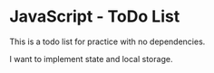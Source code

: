 # JavaScript - ToDo List

This is a todo list for practice with no dependencies.

I want to implement state and local storage.

